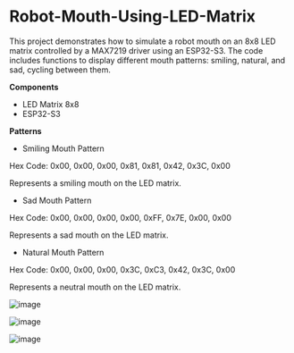 # Robot-Mouth-Using-LED-Matrix
This project demonstrates how to simulate a robot mouth on an 8x8 LED matrix controlled by a MAX7219 driver using an ESP32-S3. The code includes functions to display different mouth patterns: smiling, natural, and sad, cycling between them.

**Components**
- LED Matrix 8x8
- ESP32-S3

**Patterns**

- Smiling Mouth Pattern

Hex Code: 0x00, 0x00, 0x00, 0x81, 0x81, 0x42, 0x3C, 0x00

Represents a smiling mouth on the LED matrix.


- Sad Mouth Pattern

Hex Code: 0x00, 0x00, 0x00, 0x00, 0xFF, 0x7E, 0x00, 0x00

Represents a sad mouth on the LED matrix.


- Natural Mouth Pattern

Hex Code: 0x00, 0x00, 0x00, 0x3C, 0xC3, 0x42, 0x3C, 0x00

Represents a neutral mouth on the LED matrix.


![image](https://github.com/user-attachments/assets/0d7814b0-ceb1-4e61-a441-d9f7c0e889c3)

![image](https://github.com/user-attachments/assets/87e938bd-6549-40ab-9d04-b64e72ceedfa)

![image](https://github.com/user-attachments/assets/3ed8ee5f-d3c1-44fb-b755-b5ec957ae42b)

